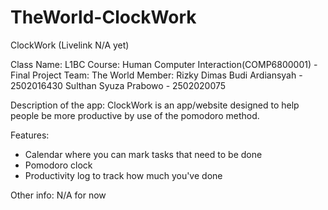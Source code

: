 # TheWorld-ClockWork

ClockWork
(Livelink N/A yet)

Class Name: L1BC
Course: Human Computer Interaction(COMP6800001) - Final Project
Team: The World
Member:
   Rizky Dimas Budi Ardiansyah - 2502016430
   Sulthan Syuza Prabowo - 2502020075

Description of the app:
ClockWork is an app/website designed to help people be more productive by use of the pomodoro method.

Features:
- Calendar where you can mark tasks that need to be done
- Pomodoro clock
- Productivity log to track how much you've done

Other info:
N/A for now
